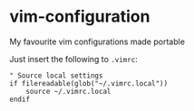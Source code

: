 # vim-configuration
My favourite vim configurations made portable


Just insert the following to `.vimrc`:

```
" Source local settings
if filereadable(glob("~/.vimrc.local"))
    source ~/.vimrc.local
endif
```
